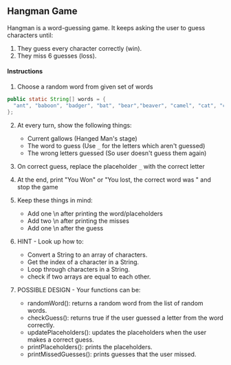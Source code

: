 ## Hangman Game

Hangman is a word-guessing game. It keeps asking the user to guess characters until:

1. They guess every character correctly (win).
2. They miss 6 guesses (loss).

#### Instructions

1. Choose a random word from given set of words

```java
public static String[] words = {
  "ant", "baboon", "badger", "bat", "bear","beaver", "camel", "cat", "clam", "cobra", "cougar", "coyote", "crow", "deer", "dog", "donkey", "duck", "eagle", "ferret", "fox", "frog", "goat", "goose", "hawk", "lion", "lizard", "llama", "mole", "monkey", "moose", "mouse", "mule", "newt", "otter", "owl", "panda", "parrot", "pigeon", "python", "rabbit", "ram", "rat", "raven","rhino", "salmon", "seal", "shark", "sheep", "skunk", "sloth", "snake", "spider", "stork", "swan", "tiger", "toad", "trout", "turkey","turtle", "weasel", "whale", "wolf", "wombat", "zebra"
};
```

2. At every turn, show the following things:

   - Current gallows (Hanged Man's stage)
   - The word to guess (Use `_` for the letters which aren't guessed)
   - The wrong letters guessed (So user doesn't guess them again)

3. On correct guess, replace the placeholder `_` with the correct letter

4. At the end, print "You Won" or "You lost, the correct word was <WORD>" and stop the game

5. Keep these things in mind:

   - Add one \n after printing the word/placeholders
   - Add two \n after printing the misses
   - Add one \n after the guess

6. HINT - Look up how to:

   - Convert a String to an array of characters.
   - Get the index of a character in a String.
   - Loop through characters in a String.
   - check if two arrays are equal to each other.

7. POSSIBLE DESIGN - Your functions can be:
   - randomWord(): returns a random word from the list of random words.
   - checkGuess(): returns true if the user guessed a letter from the word correctly.
   - updatePlaceholders(): updates the placeholders when the user makes a correct guess.
   - printPlaceholders(): prints the placeholders.
   - printMissedGuesses(): prints guesses that the user missed.
